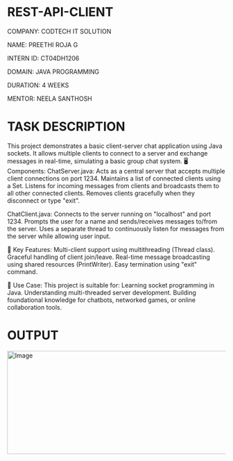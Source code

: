 # REST-API-CLIENT

COMPANY: CODTECH IT SOLUTION

NAME: PREETHI ROJA G

INTERN ID: CT04DH1206

DOMAIN: JAVA PROGRAMMING

DURATION: 4 WEEKS

MENTOR: NEELA SANTHOSH

# TASK DESCRIPTION

This project demonstrates a basic client-server chat application using Java sockets. It allows multiple clients to connect to a server and exchange messages in real-time, simulating a basic group chat system.
🖥️ Components:
ChatServer.java:
Acts as a central server that accepts multiple client connections on port 1234.
Maintains a list of connected clients using a Set<ClientHandler>.
Listens for incoming messages from clients and broadcasts them to all other connected clients.
Removes clients gracefully when they disconnect or type "exit".

ChatClient.java:
Connects to the server running on "localhost" and port 1234.
Prompts the user for a name and sends/receives messages to/from the server.
Uses a separate thread to continuously listen for messages from the server while allowing user input.

🔧 Key Features:
Multi-client support using multithreading (Thread class).
Graceful handling of client join/leave.
Real-time message broadcasting using shared resources (PrintWriter).
Easy termination using "exit" command.

📌 Use Case:
This project is suitable for:
Learning socket programming in Java.
Understanding multi-threaded server development.
Building foundational knowledge for chatbots, networked games, or online collaboration tools.

# OUTPUT

<img width="1305" height="238" alt="Image" src="https://github.com/user-attachments/assets/ef35a4d3-61aa-4051-89fa-98ea475af7c0" />
